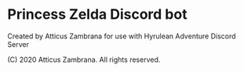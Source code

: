 # Princess Zelda Discord bot

Created by Atticus Zambrana for use with Hyrulean Adventure Discord Server

(C) 2020 Atticus Zambrana. All rights reserved.